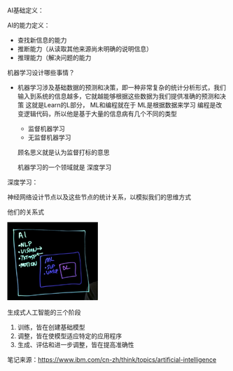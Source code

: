 AI基础定义：

AI的能力定义：

- 查找新信息的能力
- 推断能力（从读取其他来源尚未明确的说明信息）
- 推理能力（解决问题的能力

机器学习设计哪些事情？

- 机器学习涉及基础数据的预测和决策，即一种非常复杂的统计分析形式，我们输入到系统的信息越多，它就越能够根据这些数据为我们提供准确的预测和决策  这就是Learn的L部分，
  ML和编程就在于  ML是根据数据来学习  编程是改变逻辑代码，所以他是基于大量的信息病有几个不同的类型

  - 监督机器学习
  - 无监督机器学习

  顾名思义就是认为监督打标的意思

  机器学习的一个领域就是 深度学习

深度学习：

神经网络设计节点以及这些节点的统计关系，以模拟我们的思维方式

他们的关系式

<img src="../Images/Clipboard_Screenshot_1747463846.png" alt="Clipboard_Screenshot_1747463846" style="zoom:33%;" /> 

生成式人工智能的三个阶段

1. 训练，皆在创建基础模型
2. 调整，皆在使模型适应特定的应用程序
3. 生成、评估和进一步调整，皆在提高准确性



笔记来源：https://www.ibm.com/cn-zh/think/topics/artificial-intelligence
